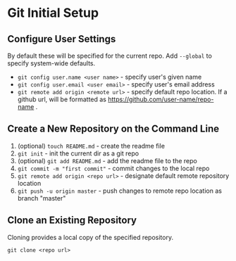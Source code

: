 # Git Initial Setup

## Configure User Settings
By default these will be specified for the current repo. Add `--global` to specify system-wide defaults.

* `git config user.name <user name>` - specify user's given name
* `git config user.email <user email>` - specify user's email address
* `git remote add origin <remote url>` - specify default repo location. If a github url, will be formatted as https://github.com/user-name/repo-name .

## Create a New Repository on the Command Line

1. (optional) `touch README.md` - create the readme file
2. `git init` - init the current dir as a git repo
3. (optional) `git add README.md` - add the readme file to the repo
4. `git commit -m "first commit"` - commit changes to the local repo
5. `git remote add origin <repo url>` - designate default remote repository location
6. `git push -u origin master` - push changes to remote repo location as branch "master"

## Clone an Existing Repository
Cloning provides a local copy of the specified repository.

`git clone <repo url>`
